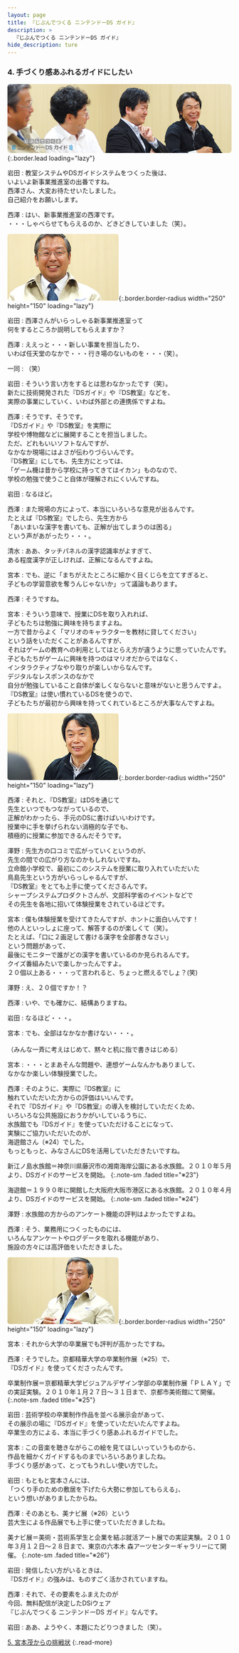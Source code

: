 ```yaml
---
layout: page
title: 『じぶんでつくる ニンテンドーDS ガイド』
description: >
  『じぶんでつくる ニンテンドーDS ガイド』
hide_description: ture
---
```


### 4. 手づくり感あふれるガイドにしたい

![](/interviews/jp/nds/kg3j/vol1/img/mainvisual4.jpg){:.border.lead loading="lazy"}

岩田
: 教室システムやDSガイドシステムをつくった後は、<br>いよいよ新事業推進室の出番ですね。<br>西澤さん、大変お待たせいたしました。<br>自己紹介をお願いします。

西澤
: はい、新事業推進室の西澤です。<br>・・・しゃべらせてもらえるのか、どきどきしていました（笑）。

![](/interviews/jp/nds/kg3j/vol1/img/photo9.jpg){:.border.border-radius width="250" height="150" loading="lazy"}

岩田
: 西澤さんがいらっしゃる新事業推進室って<br>何をするところか説明してもらえますか？

西澤
: ええっと・・・新しい事業を担当したり、<br>いわば任天堂のなかで・・・行き場のないものを・・・（笑）。

一同
: （笑）

岩田
: そういう言い方をするとは思わなかったです（笑）。<br>新たに技術開発された『DSガイド』や『DS教室』などを、<br>実際の事業にしていく、いわば外部との連携係ですよね。

西澤
: そうです、そうです。<br>『DSガイド』や『DS教室』を実際に<br>学校や博物館などに展開することを担当しました。<br>ただ、どれもいいソフトなんですが、<br>なかなか現場にはよさが伝わりづらいんです。<br>『DS教室』にしても、先生方にとっては、<br>「ゲーム機は昔から学校に持ってきてはイカン」ものなので、<br>学校の勉強で使うこと自体が理解されにくいんですね。

岩田
: なるほど。

西澤
: また現場の方によって、本当にいろいろな意見が出るんです。<br>たとえば『DS教室』でしたら、先生方から<br>「あいまいな漢字を書いても、正解が出てしまうのは困る」<br>という声があがったり・・・。

清水
: ああ、タッチパネルの漢字認識率がよすぎて、<br>ある程度漢字が正しければ、正解になるんですよね。

宮本
: でも、逆に「まちがえたところに細かく目くじらを立てすぎると、<br>子どもの学習意欲を奪うんじゃないか」って議論もあります。

西澤
: そうですね。

宮本
: そういう意味で、授業にDSを取り入れれば、<br>子どもたちは勉強に興味を持ちますよね。<br>一方で昔からよく「マリオのキャラクターを教材に貸してください」<br>という話をいただくことがあるんですが、<br>それはゲームの教育への利用としてはとらえ方が違うように思っていたんです。<br>子どもたちがゲームに興味を持つのはマリオだからではなく、<br>インタラクティブなやり取りが楽しいからなんです。<br>デジタルなレスポンスのなかで<br>自分が勉強していること自体が楽しくならないと意味がないと思うんですよ。<br>『DS教室』は使い慣れているDSを使うので、<br>子どもたちが最初から興味を持ってくれているところが大事なんですよね。

![](/interviews/jp/nds/kg3j/vol1/img/photo10.jpg){:.border.border-radius width="250" height="150" loading="lazy"}

西澤
: それと、『DS教室』はDSを通じて<br>先生といつでもつながっているので、<br>正解がわかったら、手元のDSに書けばいいわけです。<br>授業中に手を挙げられない消極的な子でも、<br>積極的に授業に参加できるんだそうです。

澤野
: 先生方の口コミで広がっていくというのが、<br>先生の間での広がり方なのかもしれないですね。<br>立命館小学校で、最初にこのシステムを授業に取り入れていただいた<br>鳥島先生という方がいらっしゃるんですが、<br>『DS教室』をとても上手に使ってくださるんです。<br>シャープシステムプロダクトさんが、文部科学省のイベントなどで<br>その先生を各地に招いて体験授業をされているほどです。

宮本
: 僕も体験授業を受けてきたんですが、ホントに面白いんです！<br>他の人といっしょに座って、解答するのが楽しくて（笑）。<br>たとえば、「口に２画足して書ける漢字を全部書きなさい」<br>という問題があって、<br>最後にモニターで誰がどの漢字を書いているのか見られるんです。<br>クイズ番組みたいで楽しかったんですよ。<br>２０個以上ある・・・って言われると、ちょっと燃えるでしょ？(笑)

澤野
: え、２０個ですか！？

西澤
: いや、でも確かに、結構ありますね。

岩田
: なるほど・・・。

宮本
: でも、全部はなかなか書けない・・・。<br>&nbsp;<br>（みんな一斉に考えはじめて、黙々と机に指で書きはじめる）

宮本
: ・・・とまあそんな問題や、連想ゲームなんかもありまして、<br>なかなか楽しい体験授業でした。

西澤
: そのように、実際に『DS教室』に<br>触れていただいた方からの評価はいいんです。<br>それで『DSガイド』や『DS教室』の導入を検討していただくため、<br>いろいろな公共施設におうかがいしているうちに、<br>水族館でも『DSガイド』を使っていただけることになって、<br>実験にご協力いただいたのが、<br>海遊館さん（※24）でした。<br>もっともっと、みなさんにDSを活用していただきたいですね。


新江ノ島水族館＝神奈川県藤沢市の湘南海岸公園にある水族館。２０１０年５月より、DSガイドのサービスを開始。
{:.note-sm .faded title="※23"}


海遊館＝１９９０年に開館した大阪府大阪市港区にある水族館。２０１０年４月より、DSガイドのサービスを開始。
{:.note-sm .faded title="※24"}

澤野
: 水族館の方からのアンケート機能の評判はよかったですよね。

西澤
: そう、業務用につくったものには、<br>いろんなアンケートやログデータを取れる機能があり、<br>施設の方々には高評価をいただきました。

![](/interviews/jp/nds/kg3j/vol1/img/photo11.jpg){:.border.border-radius width="250" height="150" loading="lazy"}

宮本
: それから大学の卒業展でも評判が高かったですね。

西澤
: そうでした。京都精華大学の卒業制作展（※25）で、<br>『DSガイド』を使ってくださったんです。


卒業制作展＝京都精華大学ビジュアルデザイン学部の卒業制作展「ＰＬＡＹ」での実証実験。２０１０年１月２７日〜３１日まで、京都市美術館にて開催。
{:.note-sm .faded title="※25"}

岩田
: 芸術学校の卒業制作作品を並べる展示会があって、<br>その展示の場に『DSガイド』を使っていただいたんですよね。<br>卒業生の方による、本当に手づくり感あふれるガイドでした。

宮本
: この音楽を聴きながらこの絵を見てほしいっていうものから、<br>作品を細かくガイドするものまでいろいろありましたね。<br>手づくり感があって、とってもうれしい使い方でした。

岩田
: もともと宮本さんには、<br>「つくり手のための敷居を下げたら大勢に参加してもらえる」、<br>という想いがありましたからね。

西澤
: そのあとも、美ナビ展（※26）という<br>芸大生による作品展でも上手に使っていただきましたね。


美ナビ展＝美術・芸術系学生と企業を結ぶ就活アート展での実証実験。２０１０年３月１２日〜２８日まで、東京の六本木 森アーツセンターギャラリーにて開催。
{:.note-sm .faded title="※26"}

岩田
: 発信したい方がいるときは、<br>『DSガイド』の強みは、ものすごく活かされていますね。

西澤
: それで、その要素をふまえたのが<br>今回、無料配信が決定したDSiウェア<br>『じぶんでつくる ニンテンドーDS ガイド』なんです。

岩田
: ああ、ようやく、本題にたどりつきました（笑）。


[5. 宮本茂からの挑戦状](5.md)
{:.read-more}

